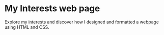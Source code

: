 # My Interests web page
Explore my interests and discover how I designed and formatted a webpage using HTML and CSS.
